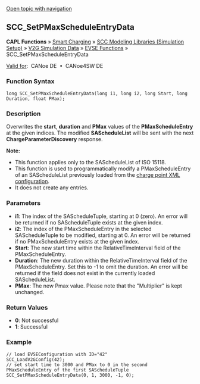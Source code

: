 [Open topic with navigation](../../../../../CANoeDEFamily.htm#Topics/CAPLFunctions/SmartCharging/Functions/CAPLfunctionSCCSetPMaxScheduleEntryData.md)

## SCC_SetPMaxScheduleEntryData

**CAPL Functions** » [Smart Charging](../CAPLFunctionsSmartChargingOverview.md) » [SCC Modeling Libraries (Simulation Setup)](../CAPLFunctionsSmartChargingOverview.md#BMNodeayerDLL) » [V2G Simulation Data](../CAPLFunctionsSmartChargingOverview.md#V2GSimDataWrite) » [EVSE Functions](../CAPLFunctionsSmartChargingOverview.md#V2GSimDataWrite) » SCC_SetPMaxScheduleEntryData

[Valid for](../../../Shared/FeatureAvailability.md):  CANoe DE  •  CANoe4SW DE

### Function Syntax

```plaintext
long SCC_SetPMaxScheduleEntryData(long i1, long i2, long Start, long Duration, float PMax);
```

### Description

Overwrites the **start**, **duration** and **PMax** values of the **PMaxScheduleEntry** at the given indices. The modified **SAScheduleList** will be sent with the next **ChargeParameterDiscovery** response.

**Note:**

- This function applies only to the SAScheduleList of ISO 15118.
- This function is used to programmatically modify a PMaxScheduleEntry of an SAScheduleList previously loaded from the [charge point XML configuration](../../../CANoeCANalyzer/SmartCharging/SCProcedures/SCConfigurationChargePointSCCNodes.md).
- It does not create any entries.

### Parameters

- **i1**: The index of the SAScheduleTuple, starting at 0 (zero). An error will be returned if no SAScheduleTuple exists at the given index.
- **i2**: The index of the PMaxScheduleEntry in the selected SAScheduleTuple to be modified, starting at 0. An error will be returned if no PMaxScheduleEntry exists at the given index.
- **Start**: The new start time within the RelativeTimeInterval field of the PMaxScheduleEntry.
- **Duration**: The new duration within the RelativeTimeInterval field of the PMaxScheduleEntry. Set this to -1 to omit the duration. An error will be returned if the field does not exist in the currently loaded SAScheduleList.
- **PMax**: The new Pmax value. Please note that the "Multiplier" is kept unchanged.

### Return Values

- **0**: Not successful
- **1**: Successful

### Example

```plaintext
// load EVSEConfiguration with ID="42"
SCC_LoadV2GConfig(42);
// set start time to 3000 and PMax to 0 in the second PMaxScheduleEntry of the first SAScheduleTuple
SCC_SetPMaxScheduleEntryData(0, 1, 3000, -1, 0);
```
